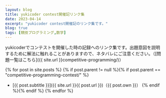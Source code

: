 ```yaml
---
layout: blog
title: yukicoder contest開催記リンク集
date: 2023-04-14
excerpt: "yukicoder contest開催記のリンク集です。"
blog: true
tags: [競技プログラミング,数学]
---
```


yukicoderでコンテストを開催した時の記録へのリンク集です。出題意図を説明するために解法に触れることがありますので、ネタバレにご注意ください。（[問題一覧はこちら]({{ site.url }}competitive-programming/)）

{% for post in site.posts %}
{% if post.parent != null %}{% if post.parent == "competitive-programming-contest/" %}
- [{{ post.subtitle }}]({{ site.url }}{{ post.url }})（{{ post.own }}）
{% endif %}{% endif %}
{% endfor %}
